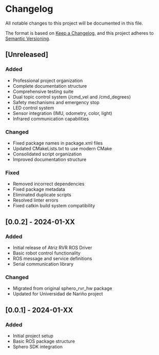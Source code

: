 # Changelog

All notable changes to this project will be documented in this file.

The format is based on [Keep a Changelog](https://keepachangelog.com/en/1.0.0/),
and this project adheres to [Semantic Versioning](https://semver.org/spec/v2.0.0.html).

## [Unreleased]

### Added
- Professional project organization
- Complete documentation structure
- Comprehensive testing suite
- Dual topic control system (/cmd_vel and /cmd_degrees)
- Safety mechanisms and emergency stop
- LED control system
- Sensor integration (IMU, odometry, color, light)
- Infrared communication capabilities

### Changed
- Fixed package names in package.xml files
- Updated CMakeLists.txt to use modern CMake
- Consolidated script organization
- Improved documentation structure

### Fixed
- Removed incorrect dependencies
- Fixed package metadata
- Eliminated duplicate scripts
- Resolved linter errors
- Fixed catkin build system compatibility

## [0.0.2] - 2024-01-XX

### Added
- Initial release of Atriz RVR ROS Driver
- Basic robot control functionality
- ROS message and service definitions
- Serial communication library

### Changed
- Migrated from original sphero_rvr_hw package
- Updated for Universidad de Nariño project

## [0.0.1] - 2024-01-XX

### Added
- Initial project setup
- Basic ROS package structure
- Sphero SDK integration
